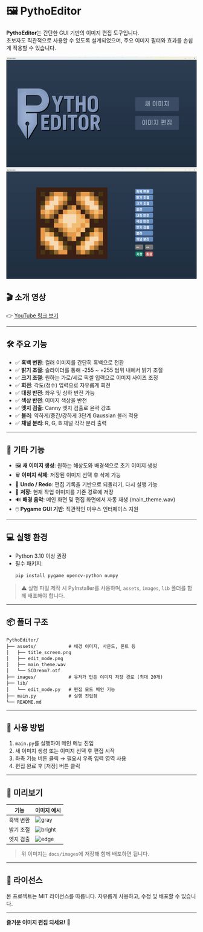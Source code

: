# 🖼️ PythoEditor

**PythoEditor**는 간단한 GUI 기반의 이미지 편집 도구입니다.  
초보자도 직관적으로 사용할 수 있도록 설계되었으며, 주요 이미지 필터와 효과를 손쉽게 적용할 수 있습니다.

![PythoEditor 메인 화면](main_menu.png)  
![편집 화면 예시](edit_mode.png)

## 🎬 소개 영상

👉 [YouTube 링크 보기](https://www.youtube.com/your_video_link_here)

---

## 🛠️ 주요 기능

- ✅ **흑백 변환**: 컬러 이미지를 간단히 흑백으로 전환  
- ✅ **밝기 조절**: 슬라이더를 통해 -255 ~ +255 범위 내에서 밝기 조절  
- ✅ **크기 조절**: 원하는 가로/세로 픽셀 입력으로 이미지 사이즈 조정  
- ✅ **회전**: 각도(정수) 입력으로 자유롭게 회전  
- ✅ **대칭 반전**: 좌우 및 상하 반전 가능  
- ✅ **색상 반전**: 이미지 색상을 반전  
- ✅ **엣지 검출**: Canny 엣지 검출로 윤곽 강조  
- ✅ **블러**: 약하게/중간/강하게 3단계 Gaussian 블러 적용  
- ✅ **채널 분리**: R, G, B 채널 각각 분리 출력  

---

## 📁 기타 기능

- 🖼️ **새 이미지 생성**: 원하는 해상도와 배경색으로 초기 이미지 생성  
- 🗑️ **이미지 삭제**: 저장된 이미지 선택 후 삭제 가능  
- 🔁 **Undo / Redo**: 편집 기록을 기반으로 되돌리기, 다시 실행 가능  
- 💾 **저장**: 현재 작업 이미지를 기존 경로에 저장  
- 🔊 **배경 음악**: 메인 화면 및 편집 화면에서 자동 재생 (main_theme.wav)  
- 🖱️ **Pygame GUI 기반**: 직관적인 마우스 인터페이스 지원

---

## 💻 실행 환경

- Python 3.10 이상 권장
- 필수 패키지:
  ```bash
  pip install pygame opencv-python numpy
  ```

> ⚠️ 실행 파일 제작 시 PyInstaller를 사용하며, `assets`, `images`, `lib` 폴더를 함께 배포해야 합니다.

---

## 📦 폴더 구조

```
PythoEditor/
├── assets/            # 배경 이미지, 사운드, 폰트 등
│   ├── title_screen.png
│   ├── edit_mode.png
│   ├── main_theme.wav
│   └── SCDream7.otf
├── images/            # 유저가 만든 이미지 저장 경로 (최대 20개)
├── lib/
│   └── edit_mode.py   # 편집 모드 메인 기능
├── main.py            # 실행 진입점
└── README.md
```

---

## 📝 사용 방법

1. `main.py`를 실행하여 메인 메뉴 진입
2. 새 이미지 생성 또는 이미지 선택 후 편집 시작
3. 좌측 기능 버튼 클릭 → 필요시 우측 입력 영역 사용
4. 편집 완료 후 [저장] 버튼 클릭

---

## 📌 미리보기

| 기능 | 이미지 예시 |
|------|--------------|
| 흑백 변환 | ![gray](docs/images/gray_sample.png) |
| 밝기 조절 | ![bright](docs/images/bright_sample.png) |
| 엣지 검출 | ![edge](docs/images/edge_sample.png) |

> 위 이미지는 `docs/images`에 저장해 함께 배포하면 됩니다.

---

## 📣 라이선스

본 프로젝트는 MIT 라이선스를 따릅니다. 자유롭게 사용하고, 수정 및 배포할 수 있습니다.

---

**즐거운 이미지 편집 되세요!** 🎨
